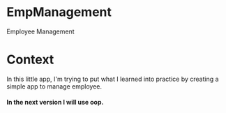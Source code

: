 # EmpManagement
Employee Management

# Context
In this little app, I'm trying to put what I learned into practice 
by creating a simple app to manage employee.

#### In the next version I will use oop.
